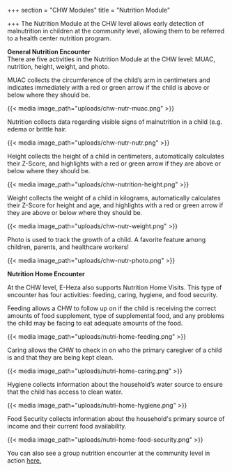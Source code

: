 +++
section = "CHW Modules"
title = "Nutrition Module"

+++
The Nutrition Module at the CHW level allows early detection of malnutrition in children at the community level, allowing them to be referred to a health center nutrition program.

**General Nutrition Encounter**  
There are five activities in the Nutrition Module at the CHW level: MUAC, nutrition, height, weight, and photo.

MUAC collects the circumference of the child’s arm in centimeters and indicates immediately with a red or green arrow if the child is above or below where they should be.

{{< media image_path="uploads/chw-nutr-muac.png" >}}

Nutrition collects data regarding visible signs of malnutrition in a child (e.g. edema or brittle hair.

{{< media image_path="uploads/chw-nutr-nutr.png" >}}

Height collects the height of a child in centimeters, automatically calculates their Z-Score, and highlights with a red or green arrow if they are above or below where they should be.

{{< media image_path="uploads/chw-nutrition-height.png" >}}

Weight collects the weight of a child in kilograms, automatically calculates their Z-Score for height and age, and highlights with a red or green arrow if they are above or below where they should be.

{{< media image_path="uploads/chw-nutr-weight.png" >}}

Photo is used to track the growth of a child. A favorite feature among children, parents, and healthcare workers!

{{< media image_path="uploads/chw-nutr-photo.png" >}}

**Nutrition Home Encounter**

At the CHW level, E-Heza also supports Nutrition Home Visits. This type of encounter has four activities: feeding, caring, hygiene, and food security.

Feeding allows a CHW to follow up on if the child is receiving the correct amounts of food supplement, type of supplemental food, and any problems the child may be facing to eat adequate amounts of the food.

{{< media image_path="uploads/nutri-home-feeding.png" >}}

Caring allows the CHW to check in on who the primary caregiver of a child is and that they are being kept clean.

{{< media image_path="uploads/nutri-home-caring.png" >}}

Hygiene collects information about the household’s water source to ensure that the child has access to clean water.

{{< media image_path="uploads/nutri-home-hygiene.png" >}}

Food Security collects information about the household's primary source of income and their current food availability.

{{< media image_path="uploads/nutri-home-food-security.png" >}}

You can also see a group nutrition encounter at the community level in action [here.](https://www.youtube.com/watch?v=ICzO0VbQ0dA)